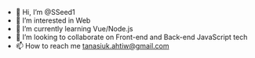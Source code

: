 - 👋 Hi, I’m @SSeed1
- 👀 I’m interested in Web
- 🌱 I’m currently learning Vue/Node.js
- 💞️ I’m looking to collaborate on Front-end and Back-end JavaScript tech
- 📫 How to reach me tanasiuk.ahtiw@gmail.com

<!---
SSeed1/SSeed1 is a ✨ special ✨ repository because its `README.md` (this file) appears on your GitHub profile.
You can click the Preview link to take a look at your changes.
--->
